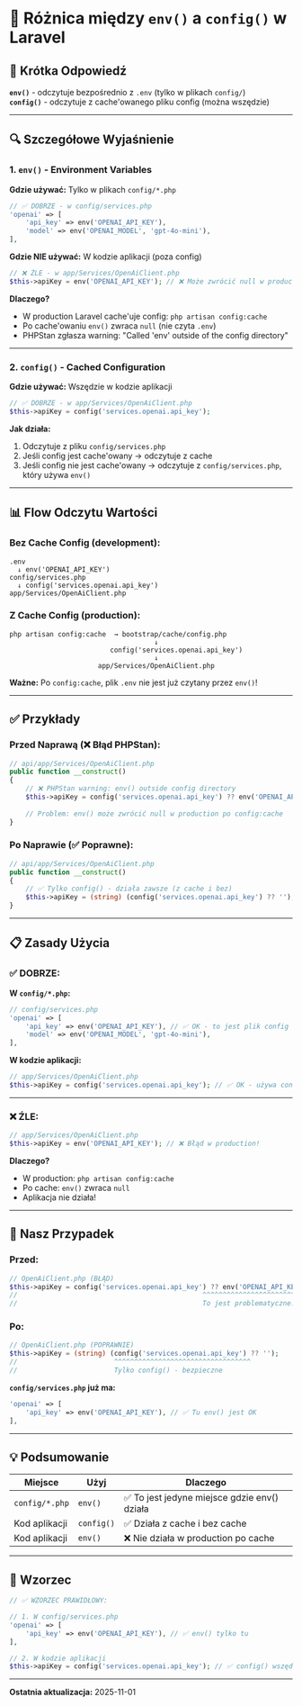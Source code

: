 # 📖 Różnica między `env()` a `config()` w Laravel

## 🎯 Krótka Odpowiedź

**`env()`** - odczytuje bezpośrednio z `.env` (tylko w plikach `config/`)  
**`config()`** - odczytuje z cache'owanego pliku config (można wszędzie)

---

## 🔍 Szczegółowe Wyjaśnienie

### **1. `env()` - Environment Variables**

**Gdzie używać:** Tylko w plikach `config/*.php`

```php
// ✅ DOBRZE - w config/services.php
'openai' => [
    'api_key' => env('OPENAI_API_KEY'),
    'model' => env('OPENAI_MODEL', 'gpt-4o-mini'),
],
```

**Gdzie NIE używać:** W kodzie aplikacji (poza config)

```php
// ❌ ŹLE - w app/Services/OpenAiClient.php
$this->apiKey = env('OPENAI_API_KEY'); // ❌ Może zwrócić null w production!
```

**Dlaczego?**
- W production Laravel cache'uje config: `php artisan config:cache`
- Po cache'owaniu `env()` zwraca `null` (nie czyta `.env`)
- PHPStan zgłasza warning: "Called 'env' outside of the config directory"

---

### **2. `config()` - Cached Configuration**

**Gdzie używać:** Wszędzie w kodzie aplikacji

```php
// ✅ DOBRZE - w app/Services/OpenAiClient.php
$this->apiKey = config('services.openai.api_key');
```

**Jak działa:**
1. Odczytuje z pliku `config/services.php`
2. Jeśli config jest cache'owany → odczytuje z cache
3. Jeśli config nie jest cache'owany → odczytuje z `config/services.php`, który używa `env()`

---

## 📊 Flow Odczytu Wartości

### **Bez Cache Config (development):**
```
.env
  ↓ env('OPENAI_API_KEY')
config/services.php
  ↓ config('services.openai.api_key')
app/Services/OpenAiClient.php
```

### **Z Cache Config (production):**
```
php artisan config:cache  → bootstrap/cache/config.php
                                    ↓
                         config('services.openai.api_key')
                                    ↓
                      app/Services/OpenAiClient.php
```

**Ważne:** Po `config:cache`, plik `.env` nie jest już czytany przez `env()`!

---

## ✅ Przykłady

### **Przed Naprawą (❌ Błąd PHPStan):**

```php
// api/app/Services/OpenAiClient.php
public function __construct()
{
    // ❌ PHPStan warning: env() outside config directory
    $this->apiKey = config('services.openai.api_key') ?? env('OPENAI_API_KEY') ?? '';
    
    // Problem: env() może zwrócić null w production po config:cache
}
```

### **Po Naprawie (✅ Poprawne):**

```php
// api/app/Services/OpenAiClient.php
public function __construct()
{
    // ✅ Tylko config() - działa zawsze (z cache i bez)
    $this->apiKey = (string) (config('services.openai.api_key') ?? '');
}
```

---

## 📋 Zasady Użycia

### **✅ DOBRZE:**

**W `config/*.php`:**
```php
// config/services.php
'openai' => [
    'api_key' => env('OPENAI_API_KEY'), // ✅ OK - to jest plik config
    'model' => env('OPENAI_MODEL', 'gpt-4o-mini'),
],
```

**W kodzie aplikacji:**
```php
// app/Services/OpenAiClient.php
$this->apiKey = config('services.openai.api_key'); // ✅ OK - używa config()
```

---

### **❌ ŹLE:**

```php
// app/Services/OpenAiClient.php
$this->apiKey = env('OPENAI_API_KEY'); // ❌ Błąd w production!
```

**Dlaczego?**
- W production: `php artisan config:cache`
- Po cache: `env()` zwraca `null`
- Aplikacja nie działa!

---

## 🔄 Nasz Przypadek

### **Przed:**
```php
// OpenAiClient.php (BŁĄD)
$this->apiKey = config('services.openai.api_key') ?? env('OPENAI_API_KEY') ?? '';
//                                              ^^^^^^^^^^^^^^^^^^^^^^^^
//                                              To jest problematyczne!
```

### **Po:**
```php
// OpenAiClient.php (POPRAWNIE)
$this->apiKey = (string) (config('services.openai.api_key') ?? '');
//                        ^^^^^^^^^^^^^^^^^^^^^^^^^^^^^^^^^^
//                        Tylko config() - bezpieczne
```

**`config/services.php` już ma:**
```php
'openai' => [
    'api_key' => env('OPENAI_API_KEY'), // ✅ Tu env() jest OK
],
```

---

## 💡 Podsumowanie

| Miejsce | Użyj | Dlaczego |
|---------|------|----------|
| `config/*.php` | `env()` | ✅ To jest jedyne miejsce gdzie env() działa |
| Kod aplikacji | `config()` | ✅ Działa z cache i bez cache |
| Kod aplikacji | `env()` | ❌ Nie działa w production po cache |

---

## 🎯 Wzorzec

```php
// ✅ WZORZEC PRAWIDŁOWY:

// 1. W config/services.php
'openai' => [
    'api_key' => env('OPENAI_API_KEY'), // ✅ env() tylko tu
],

// 2. W kodzie aplikacji
$this->apiKey = config('services.openai.api_key'); // ✅ config() wszędzie indziej
```

---

**Ostatnia aktualizacja:** 2025-11-01

